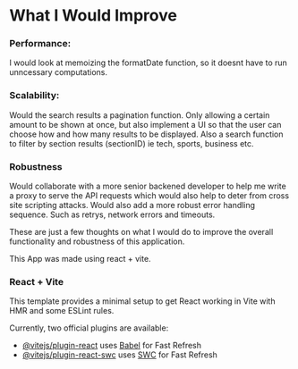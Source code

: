 # What I Would Improve

### Performance:
I would look at memoizing the formatDate function, so it doesnt have to run unncessary computations.

### Scalability:

Would the search results a pagination function. Only allowing a certain amount to be shown at once, but also implement a UI so that the user can choose how and how many results to be displayed. Also a search function to filter by section results (sectionID) ie tech, sports, business etc.

### Robustness

Would collaborate with a more senior backened developer to help me write a proxy to serve the API requests which would also help to deter from cross site scripting attacks. Would also add a more robust error handling sequence. Such as retrys, network errors and timeouts.

These are just a few thoughts on what I would do to improve the overall functionality and robustness of this application.

This App was made using react + vite.

### React + Vite

This template provides a minimal setup to get React working in Vite with HMR and some ESLint rules.

Currently, two official plugins are available:

- [@vitejs/plugin-react](https://github.com/vitejs/vite-plugin-react/blob/main/packages/plugin-react/README.md) uses [Babel](https://babeljs.io/) for Fast Refresh
- [@vitejs/plugin-react-swc](https://github.com/vitejs/vite-plugin-react-swc) uses [SWC](https://swc.rs/) for Fast Refresh
